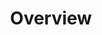 ---
title: Overview
position: 1.01
type:
description:
content_markdown: >-
  ###### The Technopedia version 6 API enables cloud-based access to asset data in Technopedia to provide a cloud-first, high-performance resource for customers.

  ###### You can use the API with TQL (Technopedia query language), which is a graph-based query language that you use to query the Technopedia database. Version 6 Technopedia query language uses API graph databases, which are designed to process data by using a graph-based methodology, rather than the relational database model. <br>

  ###### You query the Technopedia database by using the graph-based Technopedia query language (TQL) to select nodes and attributes of those nodes to refine the query and return relevant data. For example, you might query the software product node and include the title property to return titles of software products.<br>

  ###### The following query is an example of a GET request with a graph query, which is like a `SELECT` statement in SQL, which selects the software node and then returns titles of software products.<br>
  
  `GET:` `https://v6.technopedia.com/tql?MATCH (n:SOFTWARE_PRODUCT) RETURN n.title`<br>



  #### What’s included in Technopedia V6 API?


  * Graph store organization model that enables Technopedia to store asset data
  from any entity.

  * TQL (Technopedia Query Language) endpoint that you use for graph-based
  querying of the Technopedia database.

  * Technopedia-id endpoint that you use to look any Technopedia product by its ID.


  #### What are the V6 API Endpoints?


  ###### To query the Technopedia database you use the following endpoints:


  * `https://v6.technopedia.com/tql?q=MATCH [Query Parameters]`

    ###### You provide query parameters to the MATCH statement to generate the criteria for your query, as in the following example:

    ![API Image](/images/get_tql.png){: .img-responsive}

  * `https://v6.technopedia.com/technopedia-id/[Technopedia ID]`

    ###### You provide the Technopedia ID for the product that you're querying to return data for that specific product, as in the following example:

    ![API Image](/images/tid.png){: .img-responsive}

  #### TQL graph concepts


  ###### The following concepts are involved in the storage of data is stored in
  Technopedia


  * Nodes are Graph data records that are entities in the graph, such as
  software version or hardware. Nodes contain attributes, which are key-value
  pairs.

  * Attributes are properties of a node and they store data in key-value pairs,
  such as '{name Joe}'

  * Relationships provide a connection between nodes. Relationships have a start
  node, end node, a type, and a direction. For example, the nodes apple and an
  orchard have a relationship in the graph which is named 'grows\_in'. Apple is
  the start node; orchard is the end node; 'grows\_in' is the relationship and
  the direction is apple to orchard.


  ###### The following diagram is an example of how Nodes and Relationships are
  connected:


  ![API Image](/images/NodeAndRel.png){: .img-responsive}<br>&nbsp;
left_code_blocks:
  - code_block: |-
      $.get("http://api.myapp.com/books/3", {
        token: "YOUR_APP_KEY",
      }, function(data) {
        alert(data);
      });
    title: jQuery
    language: javascript
right_code_blocks:
  - code_block: |-
      QUERY RESPONSE

      {
        "id": 3,
        "title": "The Book Thief",
        "score": 4.3,
        "dateAdded": "5/1/2015"
      }
    title: Response
    language: html
  - code_block: |-
      QUERY RESPONSE 2

      {
        "error": true,
        "message": "Book doesn't exist"
      }
    title: Error
    language: html
---